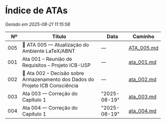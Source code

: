 # Índice de ATAs

_Gerado em 2025-08-21 11:15:58_

| Nº | Título | Data | Caminho |
|---:|--------|------|---------|
| 005 |  📑 ATA 005 — Atualização do Ambiente LaTeX/ABNT | — | [ATA_005.md](docs/atas/ATA_005.md) |
| 001 |  Ata 001 – Reunião de Requisitos – Projeto ICB-USP | — | [ata_001.md](docs/atas/ata_001.md) |
| 002 |  📑 Ata 002 – Decisão sobre Armazenamento dos Dados do Projeto ICB Consciência | — | [ata_002.md](docs/atas/ata_002.md) |
| 003 |  Ata 003 — Correção do Capítulo 1 |  "2025-08-19" | [ata_003.md](docs/atas/ata_003.md) |
| 004 |  Ata 004 — Correção do Capítulo 1 |  "2025-08-19" | [ata_004.md](docs/atas/ata_004.md) |
